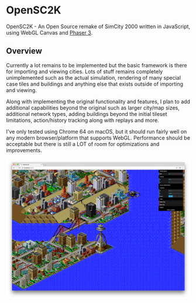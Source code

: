 # OpenSC2K
OpenSC2K - An Open Source remake of SimCity 2000 written in JavaScript, using WebGL Canvas and [Phaser 3](https://github.com/photonstorm/phaser/).

## Overview
Currently a lot remains to be implemented but the basic framework is there for importing and viewing cities. Lots of stuff remains completely unimplemented such as the actual simulation, rendering of many special case tiles and buildings and anything else that exists outside of importing and viewing.

Along with implementing the original functionality and features, I plan to add additional capabilities beyond the original such as larger city/map sizes, additional network types, adding buildings beyond the initial tileset limitations, action/history tracking along with replays and more.

I've only tested using Chrome 64 on macOS, but it should run fairly well on any modern browser/platform that supports WebGL. Performance should be acceptable but there is still a LOT of room for optimizations and improvements.

![Screenshot](./screenshots/1.png)